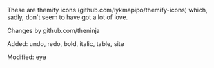 These are themify icons (github.com/lykmapipo/themify-icons) which, sadly, don't seem to have got a lot of love.

Changes by github.com/theninja

Added:
undo, redo, bold, italic, table, site

Modified:
eye